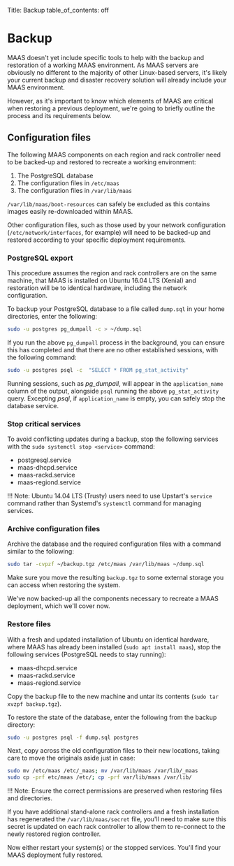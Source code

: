 Title: Backup
table_of_contents: off

# Backup

MAAS doesn't yet include specific tools to help with the backup and restoration
of a working MAAS environment. As MAAS servers are obviously no different to
the majority of other Linux-based servers, it's likely your current backup and
disaster recovery solution will already include your MAAS environment. 

However, as it's important to know which elements of MAAS are critical when
restoring a previous deployment, we're going to briefly outline the process and
its requirements below.

## Configuration files

The following MAAS components on each region and rack controller need to be
backed-up and restored to recreate a working environment:

1. The PostgreSQL database
1. The configuration files in `/etc/maas`
1. The configuration files in `/var/lib/maas`

`/var/lib/maas/boot-resources` can safely be excluded as this contains images
easily re-downloaded within MAAS. 

Other configuration files, such as those used by your network configuration
(`/etc/network/interfaces`, for example) will need to be backed-up and restored
according to your specific deployment requirements. 

### PostgreSQL export

This procedure assumes the region and rack controllers are on the same machine,
that MAAS is installed on Ubuntu 16.04 LTS (Xenial) and restoration will be to
identical hardware, including the network configuration.

To backup your PostgreSQL database to a file called `dump.sql` in your home
directories, enter the following:

```bash
sudo -u postgres pg_dumpall -c > ~/dump.sql
```

If you run the above `pg_dumpall` process in the background, you can ensure
this has completed and that there are no other established sessions, with the
following command:

```bash
sudo -u postgres psql -c  "SELECT * FROM pg_stat_activity"
```

Running sessions, such as *pg_dumpall*, will appear in the `application_name`
column of the output, alongside `psql` running the above `pg_stat_activity`
query.  Excepting *psql*, if `application_name` is empty, you can safely stop
the database service.

### Stop critical services

To avoid conflicting updates during a backup, stop the following services with
the `sudo systemctl stop <service>` command:

- postgresql.service 
- maas-dhcpd.service
- maas-rackd.service
- maas-regiond.service

!!! Note: 
    Ubuntu 14.04 LTS (Trusty) users need to use Upstart's `service`
    command rather than Systemd's `systemctl` command for managing services.

### Archive configuration files

Archive the database and the required configuration files with a command
similar to the following:

```bash
sudo tar -cvpzf ~/backup.tgz /etc/maas /var/lib/maas ~/dump.sql
```
Make sure you move the resulting `backup.tgz` to some external storage you can access when
restoring the system. 

We've now backed-up all the components necessary to recreate a MAAS deployment,
which we'll cover now.

### Restore files

With a fresh and updated installation of Ubuntu on identical hardware, where
MAAS has already been installed (`sudo apt install maas`), stop the following
services (PostgreSQL needs to stay running):

- maas-dhcpd.service
- maas-rackd.service
- maas-regiond.service

Copy the backup file to the new machine and untar its contents (`sudo tar xvzpf
backup.tgz`).

To restore the state of the database, enter the following from the backup
directory:

```bash
sudo -u postgres psql -f dump.sql postgres
```

Next, copy across the old configuration files to their new locations, taking
care to move the originals aside just in case:

```bash
sudo mv /etc/maas /etc/_maas; mv /var/lib/maas /var/lib/_maas
sudo cp -prf etc/maas /etc/; cp -prf var/lib/maas /var/lib/
```

!!! Note: 
    Ensure the correct permissions are preserved when restoring files and
    directories.

If you have additional stand-alone rack controllers and a fresh installation
has regenerated the  `/var/lib/maas/secret` file, you'll need to make sure this
secret is updated on each rack controller to allow them to re-connect to the
newly restored region controller.

Now either restart your system(s) or the stopped services. You'll find your
MAAS deployment fully restored. 
